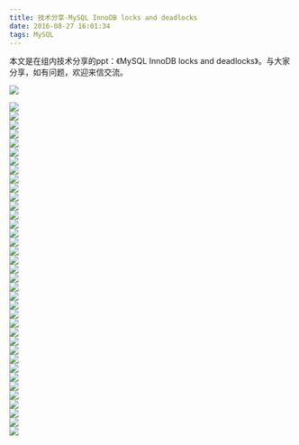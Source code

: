 ```yaml
---
title: 技术分享-MySQL InnoDB locks and deadlocks
date: 2016-08-27 16:01:34
tags: MySQL
---
```


本文是在组内技术分享的ppt：《MySQL InnoDB locks and deadlocks》。与大家分享，如有问题，欢迎来信交流。

![](http://o8sltkx20.bkt.clouddn.com/mysql-innodb-locks-00.png)  

<!-- more -->

![](http://o8sltkx20.bkt.clouddn.com/mysql-innodb-locks-02.png)  
![](http://o8sltkx20.bkt.clouddn.com/mysql-innodb-locks-03.png)  
![](http://o8sltkx20.bkt.clouddn.com/mysql-innodb-locks-04.png)  
![](http://o8sltkx20.bkt.clouddn.com/mysql-innodb-locks-05.png)  
![](http://o8sltkx20.bkt.clouddn.com/mysql-innodb-locks-06.png)  
![](http://o8sltkx20.bkt.clouddn.com/mysql-innodb-locks-07.png)  
![](http://o8sltkx20.bkt.clouddn.com/mysql-innodb-locks-08.png)  
![](http://o8sltkx20.bkt.clouddn.com/mysql-innodb-locks-09.png)  
![](http://o8sltkx20.bkt.clouddn.com/mysql-innodb-locks-10.png)  
![](http://o8sltkx20.bkt.clouddn.com/mysql-innodb-locks-11.png)  
![](http://o8sltkx20.bkt.clouddn.com/mysql-innodb-locks-12.png)  
![](http://o8sltkx20.bkt.clouddn.com/mysql-innodb-locks-13.png)  
![](http://o8sltkx20.bkt.clouddn.com/mysql-innodb-locks-14.png)  
![](http://o8sltkx20.bkt.clouddn.com/mysql-innodb-locks-15.png)  
![](http://o8sltkx20.bkt.clouddn.com/mysql-innodb-locks-16.png)  
![](http://o8sltkx20.bkt.clouddn.com/mysql-innodb-locks-17.png)  
![](http://o8sltkx20.bkt.clouddn.com/mysql-innodb-locks-18.png)  
![](http://o8sltkx20.bkt.clouddn.com/mysql-innodb-locks-19.png)  
![](http://o8sltkx20.bkt.clouddn.com/mysql-innodb-locks-20.png)  
![](http://o8sltkx20.bkt.clouddn.com/mysql-innodb-locks-21.png)  
![](http://o8sltkx20.bkt.clouddn.com/mysql-innodb-locks-22.png)  
![](http://o8sltkx20.bkt.clouddn.com/mysql-innodb-locks-23.png)  
![](http://o8sltkx20.bkt.clouddn.com/mysql-innodb-locks-24.png)  
![](http://o8sltkx20.bkt.clouddn.com/mysql-innodb-locks-25.png)  
![](http://o8sltkx20.bkt.clouddn.com/mysql-innodb-locks-26.png)  
![](http://o8sltkx20.bkt.clouddn.com/mysql-innodb-locks-29.png)  
![](http://o8sltkx20.bkt.clouddn.com/mysql-innodb-locks-28.png)  
![](http://o8sltkx20.bkt.clouddn.com/mysql-innodb-locks-29.png)  
![](http://o8sltkx20.bkt.clouddn.com/mysql-innodb-locks-30.png)  
![](http://o8sltkx20.bkt.clouddn.com/mysql-innodb-locks-31.png)  
![](http://o8sltkx20.bkt.clouddn.com/mysql-innodb-locks-32.png)  
![](http://o8sltkx20.bkt.clouddn.com/mysql-innodb-locks-33.png)  
![](http://o8sltkx20.bkt.clouddn.com/mysql-innodb-locks-34.png)  
![](http://o8sltkx20.bkt.clouddn.com/mysql-innodb-locks-35.png)  
![](http://o8sltkx20.bkt.clouddn.com/mysql-innodb-locks-36.png)  
![](http://o8sltkx20.bkt.clouddn.com/mysql-innodb-locks-37.png)  
![](http://o8sltkx20.bkt.clouddn.com/mysql-innodb-locks-38.png)  
